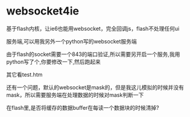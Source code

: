 websocket4ie
============

基于flash内核，让ie6也能用websocket，完全回调js，flash不处理任何ui

服务端,可以用我另外一个python写的websocket服务端


由于flash的socket需要一个843的端口验证,所以需要另开启一个服务,我用python写了个,你要修改一下,然后跑起来


其它看test.htm




还有一个问题，默认的websocket是mask的，但是我这儿模拟的时候并没有mask，所以需要服务端在处理数据的时候对mask判断一下



在flash里,是否将缓存的数据buffer在每读一个数据块的时候清掉?
